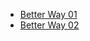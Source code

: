 * [Better Way 01](python/ep2/2022-04-18-ep2-better-way-01.md)
* [Better Way 02](python/ep2/2022-04-18-ep2-better-way-02.md)

